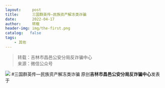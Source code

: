 ```yaml
---
layout:     post
title:      三国群英传—民族资产解冻类诈骗
date:       2022-04-17
author:     转载
header-img: img/the-first.png
catalog:   false
tags:
    - 其他
---
```


<blockquote><p>转载：吉林市昌邑公安分局反诈骗中心<br>
来源：微信公众号</p></blockquote>

![]({{site.baseurl}}/postimg/7f48KExj8S5r2SoPGyAOBicw10ceBIVvVHJAMKicV0QCPEVUQOlb2UVCyzICPJtbjBY6zB5JfcbeicXkEH34llbAA.jpeg)
#三国群英传—民族资产解冻类诈骗
原创**吉林市昌邑公安分局反诈骗中心**发表于
